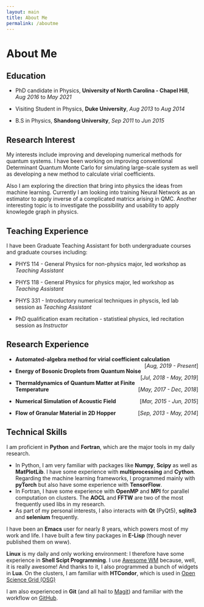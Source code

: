 ```yaml
---
layout: main
title: About Me
permalink: /aboutme
---
```


# About Me

## Education

- PhD candidate in Physics, **University of North Carolina - Chapel Hill**, _Aug 2016_ to _May 2021_ 

- Visiting Student in Physics, **Duke University**, *Aug 2013* to *Aug 2014*

- B.S in Physics, **Shandong University**, *Sep 2011* to *Jun 2015*

## Research Interest

My interests include improving and developing numerical methods for quantum systems. I have been working on improving conventional Determinant Quantum Monte Carlo for simulating large-scale system as well as developing a new method to calculate virial coefficients.

Also I am exploring the direction that bring into physics the ideas from machine learning. Currently I am looking into training Neural Network as an estimator to apply inverse of a complicated matricx arising in QMC. Another interesting topic is to investigate the possibility and usability to apply knowlegde graph in physics.

## Teaching Experience

I have been Graduate Teaching Assistant for both undergraduate courses and graduate courses including:


- PHYS 114 - General Physics for non-physics major, led workshop as *Teaching Assistant*

  <!-- (Fall 2016, Summer 2017) -->

- PHYS 118 - General Physics for physics major, led workshop as *Teaching Assistant*

  <!-- (Spring 2017 - Spring 2018) -->

- PHYS 331 - Introductory numerical techniques in physcis, led lab session as *Teaching Assistant*

  <!-- (Fall 2018) -->

- PhD qualification exam recitation - statistieal physics, led recitation session as *Instructor*

  <!-- (Spring 2019) -->



## Research Experience

- **Automated-algebra method for virial coefficient calculation**
  <span style="float:right;"> [*Aug, 2019 - Present*] </span>

  <!-- Develop a new semi-analytical method to calculate virial coefficients of interacting Fermi system.  -->
  
- **Energy of Bosonic Droplets from Quantum Noise**
  <span style="float:right;"> [*Jul, 2018 - May, 2019*] </span>

- **Thermaldynamics of Quantum Matter at Finite Temperature**
  <span style="float:right;"> [*May, 2017 - Dec, 2018*] </span>

- **Numerical Simulation of Acoustic Field**
  <span style="float:right;"> [*Mar, 2015 - Jun, 2015*] </span>

- **Flow of Granular Material in 2D Hopper**
  <span style="float:right;"> [*Sep, 2013 - May, 2014*] </span>

## Technical Skills

I am proficient in **Python** and **Fortran**, which are the major tools in
my daily research.

- In Python, I am very familiar with packages like
**Numpy**, **Scipy** as well as **MatPlotLib**. I have some experience with
**multiprocessing** and **Cython**. Regarding the machine learning
frameworks, I programmed mainly with **pyTorch** but also have some
experience with **TensorFlow**.
- In Fortran, I have some experience with
**OpenMP** and **MPI** for parallel computation on clusters. The
**AOCL** and **FFTW** are two of the most frequently used libs in my
research.
- As part of my personal interests, I also interacts with **Qt** (PyQt5), **sqlite3** and **selenium** frequently.

I have been an **Emacs** user for nearly 8 years, which powers most of my
work and life. I have built a few tiny packages in **E-Lisp** (though never
published them on www).

**Linux** is my daily and only working environment: I therefore have some
experience in **Shell Scipt Programming**. I use [Awesome
WM](https://awesomewm.org/) because, well, it is really awesome! And thanks to it,
I also programmed a bunch of widgets in **Lua**. On the clusters, I am familiar with **HTCondor**, which is used in [Open Science Grid (OSG)](https://opensciencegrid.org/)

I am also experienced in **Git** (and all hail to
[Magit](https://magit.vc/)) and familiar with the workflow on
[GitHub](https://github.com/yaqihou).

<!-- ## Awards -->
